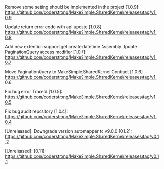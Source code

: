 [Released]: v1.0.9
Remove some setting should be implemented in the project
[1.0.9]: https://github.com/coderstrong/MakeSimple.SharedKernel/releases/tag/v1.0.9

[Released]: v1.0.8
Update return error code with api update
[1.0.8]: https://github.com/coderstrong/MakeSimple.SharedKernel/releases/tag/v1.0.8

[Released]: v1.0.7
Add new extention support get create datetime Assembly
Update PaginationQuery access modifier
[1.0.7]: https://github.com/coderstrong/MakeSimple.SharedKernel/releases/tag/v1.0.7

[Released]: v1.0.6
Move PaginationQuery to MakeSimple.SharedKernel.Contract
[1.0.6]: https://github.com/coderstrong/MakeSimple.SharedKernel/releases/tag/v1.0.6

[Released]: v1.0.5
Fix bug error TraceId
[1.0.5]: https://github.com/coderstrong/MakeSimple.SharedKernel/releases/tag/v1.0.5

[Released]: v1.0.4
Fix bug audit repository
[1.0.4]: https://github.com/coderstrong/MakeSimple.SharedKernel/releases/tag/v1.0.4

[Released]: v1.0.3
[1.0.3]: https://github.com/coderstrong/MakeSimple.SharedKernel/releases/tag/v1.0.3

[Released]: v1.0.2
[1.0.2]: https://github.com/coderstrong/MakeSimple.SharedKernel/releases/tag/v1.0.2

[Released]: v1.0.1
[1.0.1]: https://github.com/coderstrong/MakeSimple.SharedKernel/releases/tag/v1.0.1

[Released]: v1.0.0
[1.0.0]: https://github.com/coderstrong/MakeSimple.SharedKernel/releases/tag/v1.0.0

[Unreleased]: Downgrade version automapper to v9.0.0
[0.1.2]: https://github.com/coderstrong/MakeSimple.SharedKernel/releases/tag/v0.1.2

[Unreleased]: 
[0.1.1]: https://github.com/coderstrong/MakeSimple.SharedKernel/releases/tag/v0.1.1